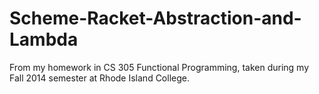 Scheme-Racket-Abstraction-and-Lambda
====================================

From my homework in CS 305 Functional Programming, taken during my Fall 2014 semester at Rhode Island College.
